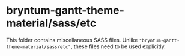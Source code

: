 # bryntum-gantt-theme-material/sass/etc

This folder contains miscellaneous SASS files. Unlike `"bryntum-gantt-theme-material/sass/etc"`, these files
need to be used explicitly.
